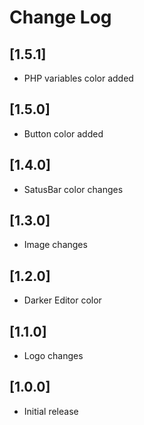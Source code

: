 # Change Log

## [1.5.1]

- PHP variables color added

## [1.5.0]

- Button color added

## [1.4.0]

- SatusBar color changes

## [1.3.0]

- Image changes

## [1.2.0]

- Darker Editor color

## [1.1.0]

- Logo changes

## [1.0.0]

- Initial release
